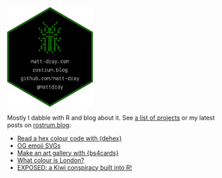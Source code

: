 <img src="https://raw.githubusercontent.com/matt-dray/stickers/master/output/business_hex.png" width=200>

Mostly I dabble with R and blog about it. See [a list of projects](https://github.com/matt-dray/projects/blob/main/README.md) or my latest posts on [rostrum.blog](https://www.rostrum.blog/):

<!-- BLOG-POST-LIST:START -->
- [Read a hex colour code with {dehex}](https://www.rostrum.blog/2021/08/10/dehex/)
- [OG emoji SVGs](https://www.rostrum.blog/2021/07/31/og-emoji-svg/)
- [Make an art gallery with {bs4cards}](https://www.rostrum.blog/2021/07/25/faxcrayon/)
- [What colour is London?](https://www.rostrum.blog/2021/07/23/london-colour/)
- [EXPOSED: a Kiwi conspiracy built into R!](https://www.rostrum.blog/2021/07/15/dollar-dollar/)
<!-- BLOG-POST-LIST:END -->

